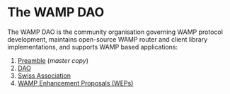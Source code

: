 # The WAMP DAO

The WAMP DAO is the community organisation governing WAMP protocol development, maintains open-source WAMP router and client library implementations, and supports WAMP based applications:

1. [Preamble](PREAMBLE.md) (*master copy*)
2. [DAO](dao/README.md)
3. [Swiss Association](association/README.md)
4. [WAMP Enhancement Proposals (WEPs)](../wep/README.md)
